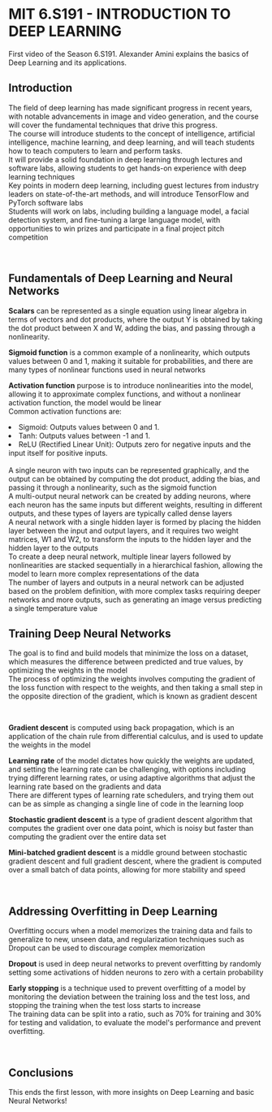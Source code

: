 # MIT 6.S191 - INTRODUCTION TO DEEP LEARNING

First video of the Season 6.S191. Alexander Amini explains the basics of Deep Learning and its applications.

## Introduction

The field of deep learning has made significant progress in recent years, with notable advancements in image and video generation, and the course will cover the fundamental techniques that drive this progress.
<br>
The course will introduce students to the concept of intelligence, artificial intelligence, machine learning, and deep learning, and will teach students how to teach computers to learn and perform tasks.
<br>
It will provide a solid foundation in deep learning through lectures and software labs, allowing students to get hands-on experience with deep learning techniques 
<br>
Key points in modern deep learning, including guest lectures from industry leaders on state-of-the-art methods, and will introduce TensorFlow and PyTorch software labs 
<br>
Students will work on labs, including building a language model, a facial detection system, and fine-tuning a large language model, with opportunities to win prizes and participate in a final project pitch competition 


<br>

## Fundamentals of Deep Learning and Neural Networks
**Scalars** can be represented as a single equation using linear algebra in terms of vectors and dot products, where the output Y is obtained by taking the dot product between X and W, adding the bias, and passing through a nonlinearity.
<br>

**Sigmoid function** is a common example of a nonlinearity, which outputs values between 0 and 1, making it suitable for probabilities, and there are many types of nonlinear functions used in neural networks 
<br>

**Activation function** purpose is to introduce nonlinearities into the model, allowing it to approximate complex functions, and without a nonlinear activation function, the model would be linear 
<br>
Common activation functions are:
<li>Sigmoid: Outputs values between 0 and 1.​</li>
<li>Tanh: Outputs values between -1 and 1.​</li>
<li>ReLU (Rectified Linear Unit): Outputs zero for negative inputs and the input itself for positive inputs.​</li>

<br>
A single neuron with two inputs can be represented graphically, and the output can be obtained by computing the dot product, adding the bias, and passing it through a nonlinearity, such as the sigmoid function 
<br>
A multi-output neural network can be created by adding neurons, where each neuron has the same inputs but different weights, resulting in different outputs, and these types of layers are typically called dense layers 
<br>
A neural network with a single hidden layer is formed by placing the hidden layer between the input and output layers, and it requires two weight matrices, W1 and W2, to transform the inputs to the hidden layer and the hidden layer to the outputs 
<br>
To create a deep neural network, multiple linear layers followed by nonlinearities are stacked sequentially in a hierarchical fashion, allowing the model to learn more complex representations of the data 
<br>
The number of layers and outputs in a neural network can be adjusted based on the problem definition, with more complex tasks requiring deeper networks and more outputs, such as generating an image versus predicting a single temperature value 


<br>

## Training Deep Neural Networks
The goal is to find and build models that minimize the loss on a dataset, which measures the difference between predicted and true values, by optimizing the weights in the model 
<br>
The process of optimizing the weights involves computing the gradient of the loss function with respect to the weights, and then taking a small step in the opposite direction of the gradient, which is known as gradient descent

<br>

**Gradient descent** is computed using back propagation, which is an application of the chain rule from differential calculus, and is used to update the weights in the model 
<br>

**Learning rate** of the model dictates how quickly the weights are updated, and setting the learning rate can be challenging, with options including trying different learning rates, or using adaptive algorithms that adjust the learning rate based on the gradients and data 
<br>
There are different types of learning rate schedulers, and trying them out can be as simple as changing a single line of code in the learning loop 
<br>

**Stochastic gradient descent** is a type of gradient descent algorithm that computes the gradient over one data point, which is noisy but faster than computing the gradient over the entire data set 
<br>

**Mini-batched gradient descent** is a middle ground between stochastic gradient descent and full gradient descent, where the gradient is computed over a small batch of data points, allowing for more stability and speed 


<br>

## Addressing Overfitting in Deep Learning
Overfitting occurs when a model memorizes the training data and fails to generalize to new, unseen data, and regularization techniques such as Dropout can be used to discourage complex memorization 
<br>

**Dropout** is used in deep neural networks to prevent overfitting by randomly setting some activations of hidden neurons to zero with a certain probability 
<br>

**Early stopping** is a technique used to prevent overfitting of a model by monitoring the deviation between the training loss and the test loss, and stopping the training when the test loss starts to increase 
<br>
The training data can be split into a ratio, such as 70% for training and 30% for testing and validation, to evaluate the model's performance and prevent overfitting.

<br>

## Conclusions
This ends the first lesson, with more insights on Deep Learning and basic Neural Networks!



